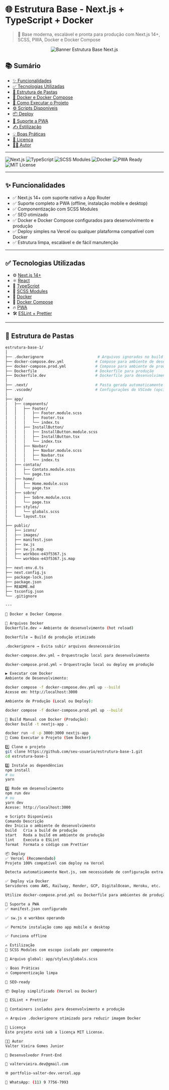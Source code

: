 # 🌐 Estrutura Base - Next.js + TypeScript + Docker
> 🚀 Base moderna, escalável e pronta para produção com Next.js 14+, SCSS, PWA, Docker e Docker Compose

<p align="center">
  <img src="https://a.imagem.app/BKaHX1.png" alt="Banner Estrutura Base Next.js" style="max-width: 100%; height: auto;" />
</p>

## 📚 Sumário

- [✨ Funcionalidades](#-funcionalidades)
- [✅ Tecnologias Utilizadas](#-tecnologias-utilizadas)
- [📁 Estrutura de Pastas](#-estrutura-de-pastas)
- [🐳 Docker e Docker Compose](#-docker-e-docker-compose)
- [🚀 Como Executar o Projeto](#-como-executar-o-projeto)
- [⚙️ Scripts Disponíveis](#️-scripts-disponíveis)
- [📦 Deploy](#-deploy)
- [📱 Suporte a PWA](#-suporte-a-pwa)
- [✍️ Estilização](#️-estilização)
- [💡 Boas Práticas](#-boas-práticas)
- [📄 Licença](#-licença)
- [👨‍💻 Autor](#-autor)

---

![Next.js](https://img.shields.io/badge/Next.js-14+-black?logo=nextdotjs)
![TypeScript](https://img.shields.io/badge/TypeScript-4.x-blue?logo=typescript)
![SCSS Modules](https://img.shields.io/badge/SCSS-Modules-pink?logo=sass)
![Docker](https://img.shields.io/badge/Docker-Containers-blue?logo=docker)
![PWA Ready](https://img.shields.io/badge/PWA-Ready-green?logo=googlechrome)
![MIT License](https://img.shields.io/badge/license-MIT-brightgreen)

---

## ✨ Funcionalidades

- ✅ Next.js 14+ com suporte nativo a App Router
- ✅ Suporte completo a PWA (offline, instalação mobile e desktop)
- ✅ Componentização com SCSS Modules
- ✅ SEO otimizado
- ✅ Docker e Docker Compose configurados para desenvolvimento e produção
- ✅ Deploy simples na Vercel ou qualquer plataforma compatível com Docker
- ✅ Estrutura limpa, escalável e de fácil manutenção

---

## ✅ Tecnologias Utilizadas

- ⚙️ [Next.js 14+](https://nextjs.org/)
- ⚛️ [React](https://react.dev/)
- 📘 [TypeScript](https://www.typescriptlang.org/)
- 🎨 [SCSS Modules](https://sass-lang.com/)
- 🐳 [Docker](https://www.docker.com/)
- 🐙 [Docker Compose](https://docs.docker.com/compose/)
- 🔥 [PWA](https://web.dev/progressive-web-apps/)
- 🛠️ [ESLint + Prettier](https://prettier.io/)

---

## 📁 Estrutura de Pastas

```bash
estrutura-base-1/
│
├── .dockerignore                        # Arquivos ignorados no build Docker
├── docker-compose.dev.yml              # Compose para ambiente de desenvolvimento
├── docker-compose.prod.yml             # Compose para ambiente de produção
├── Dockerfile                          # Dockerfile para produção
├── Dockerfile.dev                      # Dockerfile para desenvolvimento
│
├── .next/                              # Pasta gerada automaticamente (ignorada no Git)
├── .vscode/                            # Configurações do VSCode (opcional)
│
├── app/
│   ├── components/
│   │   ├── Footer/
│   │   │   ├── Footer.module.scss
│   │   │   ├── Footer.tsx
│   │   │   └── index.ts
│   │   ├── InstallButton/
│   │   │   ├── InstallButton.module.scss
│   │   │   ├── InstallButton.tsx
│   │   │   └── index.tsx
│   │   ├── Navbar/
│   │   │   ├── Navbar.module.scss
│   │   │   ├── Navbar.tsx
│   │   │   └── index.ts
│   ├── contato/
│   │   ├── Contato.module.scss
│   │   └── page.tsx
│   ├── home/
│   │   ├── Home.module.scss
│   │   └── page.tsx
│   ├── sobre/
│   │   ├── Sobre.module.scss
│   │   └── page.tsx
│   ├── styles/
│   │   └── globals.scss
│   └── layout.tsx
│
├── public/
│   ├── icons/
│   ├── images/
│   ├── manifest.json
│   ├── sw.js
│   ├── sw.js.map
│   ├── workbox-e43f5367.js
│   └── workbox-e43f5367.js.map
│
├── next-env.d.ts
├── next.config.js
├── package-lock.json
├── package.json
├── README.md
├── tsconfig.json
└── .gitignore

---

🐳 Docker e Docker Compose

🔧 Arquivos Docker
Dockerfile.dev → Ambiente de desenvolvimento (hot reload)

Dockerfile → Build de produção otimizado

.dockerignore → Evita subir arquivos desnecessários

docker-compose.dev.yml → Orquestração local para desenvolvimento

docker-compose.prod.yml → Orquestração local ou deploy em produção

▶️ Executar com Docker
Ambiente de Desenvolvimento:

docker compose -f docker-compose.dev.yml up --build
Acesse em: http://localhost:3000

Ambiente de Produção (Local ou Deploy):

docker compose -f docker-compose.prod.yml up --build

🚀 Build Manual com Docker (Produção):
docker build -t nextjs-app .

docker run -d -p 3000:3000 nextjs-app
🚀 Como Executar o Projeto (Sem Docker)

1️⃣ Clone o projeto
git clone https://github.com/seu-usuario/estrutura-base-1.git
cd estrutura-base-1

2️⃣ Instale as dependências
npm install
# ou
yarn

3️⃣ Rode em desenvolvimento
npm run dev
# ou
yarn dev
Acesse: http://localhost:3000

⚙️ Scripts Disponíveis
Comando	Descrição
dev	Inicia o ambiente de desenvolvimento
build	Cria a build de produção
start	Roda a build em ambiente de produção
lint	Executa o ESLint
format	Formata o código com Prettier

📦 Deploy
✅ Vercel (Recomendado)
Projeto 100% compatível com deploy na Vercel

Detecta automaticamente Next.js, sem necessidade de configuração extra

✅ Deploy via Docker
Servidores como AWS, Railway, Render, GCP, DigitalOcean, Heroku, etc.

Utilize docker-compose.prod.yml ou Dockerfile para ambientes de produção

📱 Suporte a PWA
✅ manifest.json configurado

✅ sw.js e workbox operando

✅ Permite instalação como app mobile e desktop

✅ Funciona offline

✍️ Estilização
🎨 SCSS Modules com escopo isolado por componente

🎨 Arquivo global: app/styles/globals.scss

💡 Boas Práticas
🔥 Componentização limpa

🚀 SEO-ready

📦 Deploy simplificado (Vercel ou Docker)

🔧 ESLint + Prettier

🐳 Containers isolados para desenvolvimento e produção

🔥 Arquivo .dockerignore otimizado para reduzir imagem Docker

📄 Licença
Este projeto está sob a licença MIT License.

👨‍💻 Autor
Valter Vieira Gomes Junior

💼 Desenvolvedor Front-End

📧 valtervieira.dev@gmail.com

🌐 portfolio-valter-dev.vercel.app

📱 WhatsApp: (11) 9 7756-7993